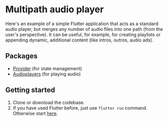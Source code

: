 # Multipath audio player

Here's an example of a simple Flutter application that acts as a standard audio player, but merges any number of audio files into one path (from the user's perspective). It can be useful, for example, for creating playlists or appending dynamic, additional content (like intros, outros, audio ads).


## Packages

- [Provider](https://pub.dev/packages/provider) (for state management)
- [Audioplayers](https://pub.dev/packages/audioplayers) (for playing audio)

## Getting started

1. Clone or download the codebase.
2. If you have used Flutter before, just use ```flutter run``` command. Otherwise start [here](https://docs.flutter.dev/get-started/install).